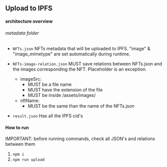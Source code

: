 ## Upload to IPFS

#### architecture overview

###### metadata folder
- ```NFTs.json```
NFTs metadata that will be uploaded to IPFS.
"image" & "image_mimetype" are set automatically during runtime.

- ```NFTs-image-relation.json```
MUST save relations between NFTs.json and the images corresponding the NFT.
Placeholder is an exception.

  * imageSrc:
    - MUST be a file name
    - MUST have the extension of the file
    - MUST be inside /assets/images/
  * nftName: 
    - MUST be the same than the name of the NFTs.json

- ```result.json```
Has all the IPFS cid's

#### How to run

IMPORTANT: before running commands, check all JSON's and relations between them

1. ```npm i```
2. ```npm run upload```



